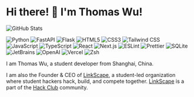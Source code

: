# Hi there! 👋 I'm Thomas Wu!

![GitHub Stats](https://github-readme-stats.vercel.app/api?username=TakumiBC&show_icons=true&bg_color=30,3b82F6,7e22ce&title_color=fff&text_color=fff)

![Python](https://img.shields.io/badge/Python-3776AB.svg?style=for-the-badge&logo=Python&logoColor=white) ![FastAPI](https://img.shields.io/badge/FastAPI-009688.svg?style=for-the-badge&logo=FastAPI&logoColor=white) ![Flask](https://img.shields.io/badge/Flask-000000.svg?style=for-the-badge&logo=Flask&logoColor=white) ![HTML5](https://img.shields.io/badge/HTML5-E34F26.svg?style=for-the-badge&logo=HTML5&logoColor=white) ![CSS3](https://img.shields.io/badge/CSS3-1572B6.svg?style=for-the-badge&logo=CSS3&logoColor=white) ![Tailwind CSS](https://img.shields.io/badge/Tailwind%20CSS-06B6D4.svg?style=for-the-badge&logo=Tailwind-CSS&logoColor=white) ![JavaScript](https://img.shields.io/badge/JavaScript-F7DF1E.svg?style=for-the-badge&logo=JavaScript&logoColor=black) ![TypeScript](https://img.shields.io/badge/TypeScript-3178C6.svg?style=for-the-badge&logo=TypeScript&logoColor=white) ![React](https://img.shields.io/badge/React-61DAFB.svg?style=for-the-badge&logo=React&logoColor=black) ![Next.js](https://img.shields.io/badge/Next.js-000000.svg?style=for-the-badge&logo=nextdotjs&logoColor=white) ![ESLint](https://img.shields.io/badge/ESLint-4B32C3.svg?style=for-the-badge&logo=ESLint&logoColor=white) ![Prettier](https://img.shields.io/badge/Prettier-F7B93E.svg?style=for-the-badge&logo=Prettier&logoColor=black) ![SQLite](https://img.shields.io/badge/SQLite-003B57.svg?style=for-the-badge&logo=SQLite&logoColor=white) ![JetBrains](https://img.shields.io/badge/JetBrains-000000.svg?style=for-the-badge&logo=JetBrains&logoColor=white) ![OpenAI](https://img.shields.io/badge/OpenAI-412991.svg?style=for-the-badge&logo=OpenAI&logoColor=white) ![Vercel](https://img.shields.io/badge/Vercel-000000.svg?style=for-the-badge&logo=Vercel&logoColor=white) ![Zsh](https://img.shields.io/badge/Zsh-F15A24.svg?style=for-the-badge&logo=Zsh&logoColor=white)


I am Thomas Wu, a student developer from Shanghai, China. 

I am also the Founder & CEO of [LinkScape](https://www.linkscape.app/), a student-led organization where student hackers hack, build, and compete together. [LinkScape](https://www.linkscape.app/) is a part of the [Hack Club](https://www.hackclub.com/) community.
